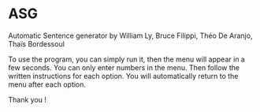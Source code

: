 # ASG
Automatic Sentence generator by William Ly, Bruce Filippi, Théo De Aranjo, Thaïs Bordessoul

To use the program, you can simply run it, then the menu will appear in a few seconds.
You can only enter numbers in the menu.
Then follow the written instructions for each option. 
You will automatically return to the menu after each option.

Thank you !